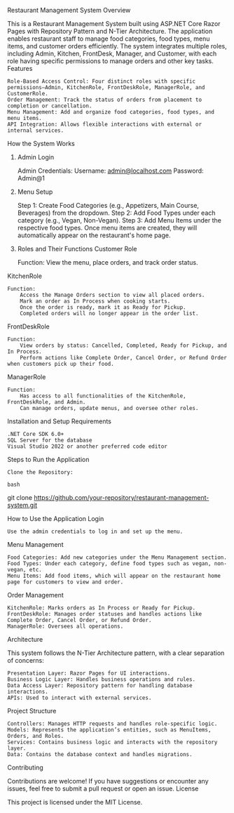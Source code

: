 Restaurant Management System
Overview

This is a Restaurant Management System built using ASP.NET Core Razor Pages with Repository Pattern and N-Tier Architecture. The application enables restaurant staff to manage food categories, food types, menu items, and customer orders efficiently. The system integrates multiple roles, including Admin, Kitchen, FrontDesk, Manager, and Customer, with each role having specific permissions to manage orders and other key tasks.
Features

    Role-Based Access Control: Four distinct roles with specific permissions—Admin, KitchenRole, FrontDeskRole, ManagerRole, and CustomerRole.
    Order Management: Track the status of orders from placement to completion or cancellation.
    Menu Management: Add and organize food categories, food types, and menu items.
    API Integration: Allows flexible interactions with external or internal services.

How the System Works
1. Admin Login

    Admin Credentials:
        Username: admin@localhost.com
        Password: Admin@1

2. Menu Setup

    Step 1: Create Food Categories (e.g., Appetizers, Main Course, Beverages) from the dropdown.
    Step 2: Add Food Types under each category (e.g., Vegan, Non-Vegan).
    Step 3: Add Menu Items under the respective food types. Once menu items are created, they will automatically appear on the restaurant's home page.

3. Roles and Their Functions
Customer Role

    Function: View the menu, place orders, and track order status.

KitchenRole

    Function:
        Access the Manage Orders section to view all placed orders.
        Mark an order as In Process when cooking starts.
        Once the order is ready, mark it as Ready for Pickup.
        Completed orders will no longer appear in the order list.

FrontDeskRole

    Function:
        View orders by status: Cancelled, Completed, Ready for Pickup, and In Process.
        Perform actions like Complete Order, Cancel Order, or Refund Order when customers pick up their food.

ManagerRole

    Function:
        Has access to all functionalities of the KitchenRole, FrontDeskRole, and Admin.
        Can manage orders, update menus, and oversee other roles.

Installation and Setup
Requirements

    .NET Core SDK 6.0+
    SQL Server for the database
    Visual Studio 2022 or another preferred code editor

Steps to Run the Application

    Clone the Repository:

    bash

git clone https://github.com/your-repository/restaurant-management-system.git

How to Use the Application
Login

    Use the admin credentials to log in and set up the menu.

Menu Management

    Food Categories: Add new categories under the Menu Management section.
    Food Types: Under each category, define food types such as vegan, non-vegan, etc.
    Menu Items: Add food items, which will appear on the restaurant home page for customers to view and order.

Order Management

    KitchenRole: Marks orders as In Process or Ready for Pickup.
    FrontDeskRole: Manages order statuses and handles actions like Complete Order, Cancel Order, or Refund Order.
    ManagerRole: Oversees all operations.

Architecture

This system follows the N-Tier Architecture pattern, with a clear separation of concerns:

    Presentation Layer: Razor Pages for UI interactions.
    Business Logic Layer: Handles business operations and rules.
    Data Access Layer: Repository pattern for handling database interactions.
    APIs: Used to interact with external services.

Project Structure

    Controllers: Manages HTTP requests and handles role-specific logic.
    Models: Represents the application’s entities, such as MenuItems, Orders, and Roles.
    Services: Contains business logic and interacts with the repository layer.
    Data: Contains the database context and handles migrations.

Contributing

Contributions are welcome! If you have suggestions or encounter any issues, feel free to submit a pull request or open an issue.
License

This project is licensed under the MIT License.
